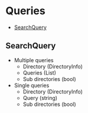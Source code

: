 # Queries

- <a href="#SearchQuery">SearchQuery</a>



<div id="SearchQuery"></div>

## SearchQuery

- Multiple queries
    - Directory (DirectoryInfo)
    - Queries (List<string>)
    - Sub directories (bool)
- Single queries
    - Directory (DirectoryInfo)
    - Query (string)
    - Sub directories (bool)